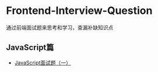 # Frontend-Interview-Question
通过前端面试题来思考和学习，查漏补缺知识点

## JavaScript篇

- [JavaScript面试题（一）](https://github.com/Jacky-Summer/Frontend-Interview-Question/blob/master/JS%E7%AF%87(%E4%B8%80).md)


